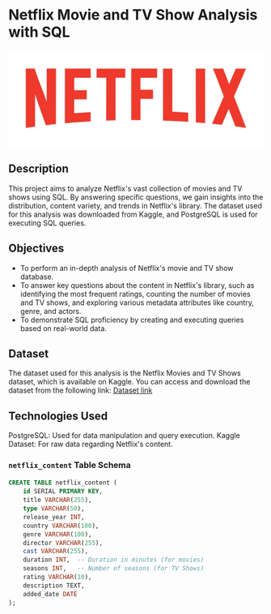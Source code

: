 # Netflix Movie and TV Show Analysis with SQL

![Netflix Logo](./Netflix_logo1.jpg)

## Description
This project aims to analyze Netflix's vast collection of movies and TV shows using SQL. By answering specific questions, we gain insights into the distribution, content variety, and trends in Netflix's library. The dataset used for this analysis was downloaded from Kaggle, and PostgreSQL is used for executing SQL queries.

## Objectives
- To perform an in-depth analysis of Netflix's movie and TV show database.
- To answer key questions about the content in Netflix's library, such as identifying the most frequent ratings, counting the number of movies and TV shows, and exploring various metadata attributes like country, genre, and actors.
- To demonstrate SQL proficiency by creating and executing queries based on real-world data.

## Dataset
The dataset used for this analysis is the Netflix Movies and TV Shows dataset, which is available on Kaggle. You can access and download the dataset from the following link: [Dataset link](https://www.kaggle.com/datasets/shivamb/netflix-shows)

## Technologies Used
PostgreSQL: Used for data manipulation and query execution.
Kaggle Dataset: For raw data regarding Netflix's content.

### `netflix_content` Table Schema
```sql
CREATE TABLE netflix_content (
    id SERIAL PRIMARY KEY,
    title VARCHAR(255),
    type VARCHAR(50),
    release_year INT,
    country VARCHAR(100),
    genre VARCHAR(100),
    director VARCHAR(255),
    cast VARCHAR(255),
    duration INT,  -- Duration in minutes (for movies)
    seasons INT,   -- Number of seasons (for TV Shows)
    rating VARCHAR(10),
    description TEXT,
    added_date DATE
);



